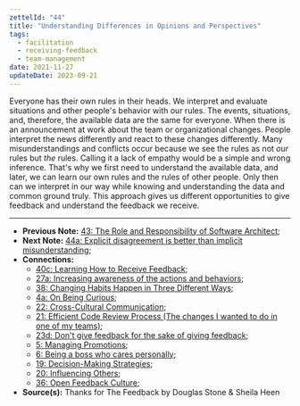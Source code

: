 ```yaml
---
zettelId: "44"
title: "Understanding Differences in Opinions and Perspectives"
tags:
  - facilitation
  - receiving-feedback
  - team-management
date: 2021-11-27
updateDate: 2023-09-21
---
```


Everyone has their own rules in their heads. We interpret and evaluate situations and other people's behavior with our rules. The events, situations, and, therefore, the available data are the same for everyone. When there is an announcement at work about the team or organizational changes. People interpret the news differently and react to these changes differently. Many misunderstandings and conflicts occur because we see the rules as not *our* rules but *the* rules. Calling it a lack of empathy would be a simple and wrong inference. That's why we first need to understand the available data, and later, we can learn our own rules and the rules of other people. Only then can we interpret in our way while knowing and understanding the data and common ground truly. This approach gives us different opportunities to give feedback and understand the feedback we receive.

---

- **Previous Note:** [43: The Role and Responsibility of Software Architect](/notes/43/);
- **Next Note:** [44a: Explicit disagreement is better than implicit misunderstanding](/notes/44a/);
- **Connections:**
  - [40c: Learning How to Receive Feedback](/notes/40c/);
  - [27a: Increasing awareness of the actions and behaviors](/notes/27a/);
  - [38: Changing Habits Happen in Three Different Ways](/notes/38/);
  - [4a: On Being Curious](/notes/4a/);
  - [22: Cross-Cultural Communication](/notes/22/);
  - [21: Efficient Code Review Process (The changes I wanted to do in one of my teams)](/notes/21/);
  - [23d: Don't give feedback for the sake of giving feedback](/notes/23d/);
  - [5: Managing Promotions](/notes/5/);
  - [6: Being a boss who cares personally](/notes/6/);
  - [19: Decision-Making Strategies](/notes/19/);
  - [20: Influencing Others](/notes/20/);
  - [36: Open Feedback Culture](/notes/36/);
- **Source(s):** Thanks for The Feedback by Douglas Stone & Sheila Heen
